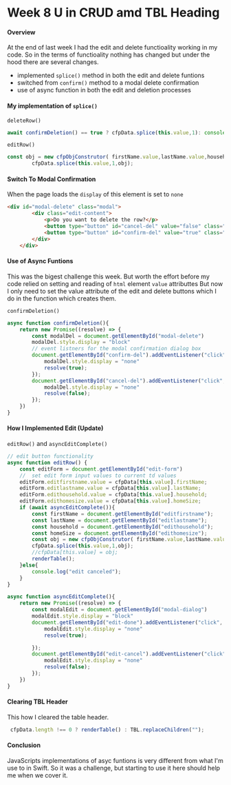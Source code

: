 
# Week 8 U in CRUD amd TBL Heading

#### Overview
At the end of last week I had the edit and delete functioality working in my code. So in the terms of functioality nothing has changed but under the hood there are several changes.
- implemented `splice()` method in both the edit and delete funtions
- switched from `confirm()` method to a modal delete confirmation
- use of async function in both the edit and deletion processes

#### My implementation of `splice()`

`deleteRow()`
```javascript
await confirmDeletion() == true ? cfpData.splice(this.value,1): console.log("delete canceled");
```
`editRow()`
```javascript
const obj = new cfpObjConstrutor( firstName.value,lastName.value,household.value,homeSize.value);
        cfpData.splice(this.value,1,obj);
```

#### Switch To Modal Confirmation
When the page loads the `display` of this element is set to `none`
```html
<div id="modal-delete" class="modal">
        <div class="edit-content">
            <p>Do you want to delete the row?</p>
            <button type="button" id="cancel-del" value="false" class="modal-del-btns">Cancel</button>
            <button type="button" id="confirm-del" value="true" class="modal-del-btns">Yes</button>
        </div>
    </div>
```
#### Use of Async Funtions
This was the bigest challenge this week. But worth the effort before my code relied on setting and reading of `html` element `value` attributtes But now I only need to set the value attribute of the edit and delete buttons which I do in the function which creates them.

`confirmDeletion()`
```javascript
async function confirmDeletion(){
    return new Promise((resolve) => {
        const modalDel = document.getElementById("modal-delete")
        modalDel.style.display = "block"
        // event listners for the modal confirmation dialog box
        document.getElementById("confirm-del").addEventListener("click", function(){
            modalDel.style.display = "none"
            resolve(true);
        });
        document.getElementById("cancel-del").addEventListener("click", function(){
            modalDel.style.display = "none"
            resolve(false);
        });
    })
}
```
#### How I Implemented Edit (Update)

`editRow()` and `asyncEditComplete()`
```javascript
// edit button functionality
async function editRow() {
    const editForm = document.getElementById("edit-form")
    //  set edit form input values to current td values
    editForm.editfirstname.value = cfpData[this.value].firstName;
    editForm.editlastname.value = cfpData[this.value].lastName;
    editForm.edithousehold.value = cfpData[this.value].household;
    editForm.edithomesize.value = cfpData[this.value].homeSize;
    if (await asyncEditComplete()){
        const firstName = document.getElementById("editfirstname");
        const lastName = document.getElementById("editlastname");
        const household = document.getElementById("edithousehold");
        const homeSize = document.getElementById("edithomesize");
        const obj = new cfpObjConstrutor( firstName.value,lastName.value,household.value,homeSize.value);
        cfpData.splice(this.value,1,obj);
        //cfpData[this.value] = obj;
        renderTable();
    }else{
        console.log("edit canceled");
    }
}

async function asyncEditComplete(){
    return new Promise((resolve) => {
        const modalEdit = document.getElementById("modal-dialog")
        modalEdit.style.display = "block"
        document.getElementById("edit-done").addEventListener("click", function(){
            modalEdit.style.display = "none"
            resolve(true);

        });
        document.getElementById("edit-cancel").addEventListener("click", function(){
            modalEdit.style.display = "none"
            resolve(false);
        });
    })
}
```
#### Clearing TBL Header
This how I cleared the table header. 
```javascript
 cfpData.length !== 0 ? renderTable() : TBL.replaceChildren("");
```
#### Conclusion
JavaScripts implementations of asyc funtions is very different from what I'm use to in Swift. So it was a challenge, but starting to use it here should help me when we cover it.